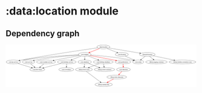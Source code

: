 # :data:location module
## Dependency graph
![Dependency graph](../../docs/images/graphs/dep_graph_data_location.svg)
